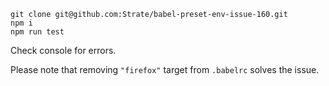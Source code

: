 ```
git clone git@github.com:Strate/babel-preset-env-issue-160.git
npm i
npm run test
```

Check console for errors.

Please note that removing `"firefox"` target from `.babelrc` solves the issue.
